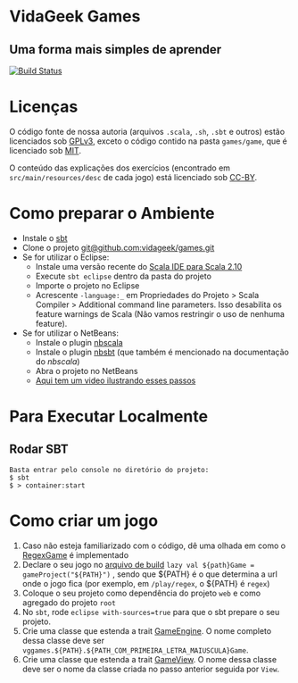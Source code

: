 # VidaGeek Games
## Uma forma mais simples de aprender

[![Build Status](https://travis-ci.org/vidageek/games.svg?branch=master)](https://travis-ci.org/vidageek/games)

# Licenças

O código fonte de nossa autoria (arquivos `.scala`, `.sh`, `.sbt` e outros) estão 
licenciados sob [GPLv3][7], exceto o código contido na pasta `games/game`, que é 
licenciado sob [MIT][9].

O conteúdo das explicações dos exercícios (encontrado em `src/main/resources/desc` de cada jogo) 
está licenciado sob [CC-BY][8].


# Como preparar o Ambiente

* Instale o [sbt][1]
* Clone o projeto [git@github.com:vidageek/games.git][2]
* Se for utilizar o Eclipse:
  * Instale uma versão recente do [Scala IDE para Scala 2.10][3]
  * Execute `sbt eclipse` dentro da pasta do projeto
  * Importe o projeto no Eclipse
  * Acrescente `-language:_` em Propriedades do Projeto > Scala Compiler > Additional command line parameters. Isso desabilita
os feature warnings de Scala (Não vamos restringir o uso de nenhuma feature).
* Se for utilizar o NetBeans:
  * Instale o plugin [nbscala][4]
  * Instale o plugin [nbsbt][5] (que também é mencionado na documentação do *nbscala*)
  * Abra o projeto no NetBeans
  * [Aqui tem um video ilustrando esses passos][6]


# Para Executar Localmente
## Rodar SBT
    Basta entrar pelo console no diretório do projeto:
    $ sbt
    $ > container:start

# Como criar um jogo

1. Caso não esteja familiarizado com o código, dê uma olhada em como o [RegexGame][12] é implementado
2. Declare o seu jogo no [arquivo de build][13] `lazy val ${path}Game = gameProject("${PATH}")` , 
sendo que ${PATH} é o que determina a url onde o jogo fica (por exemplo, em `/play/regex`, 
o ${PATH} é `regex`)
3. Coloque o seu projeto como dependência do projeto `web` e como agregado do projeto `root`
3. No `sbt`, rode `eclipse with-sources=true` para que o sbt prepare o seu projeto.
4. Crie uma classe que estenda a trait [GameEngine][10]. O nome completo dessa classe deve ser
`vggames.${PATH}.${PATH_COM_PRIMEIRA_LETRA_MAIUSCULA}Game`.
5. Crie uma classe que estenda a trait [GameView][11]. O nome dessa classe deve ser o nome da
classe criada no passo anterior seguida por `View`.


[1]: http://scala-sbt.org/release/docs/Getting-Started/Setup.html
[2]: git@github.com:vidageek/games.git
[3]: http://scala-ide.org/download/current.html
[4]: https://github.com/dcaoyuan/nbscala
[5]: https://github.com/dcaoyuan/nbsbt
[6]: https://www.youtube.com/watch?v=aDKBF9H9rSY
[7]: https://github.com/vidageek/games/blob/master/LICENSE.GPL
[8]: https://creativecommons.org/licenses/by/3.0/deed.pt_BR
[9]: https://github.com/vidageek/games/blob/master/LICENSE.MIT
[10]: https://github.com/vidageek/games/blob/master/games/game/src/main/scala/vggames/shared/GameEngine.scala
[11]: https://github.com/vidageek/games/blob/master/games/game/src/main/scala/vggames/shared/GameView.scala
[12]: https://github.com/vidageek/games/blob/master/games/regex/src/main/scala/vggames/regex/RegexGame.scala
[13]: https://github.com/vidageek/games/blob/master/project/GamesVidageekBuild.scala
